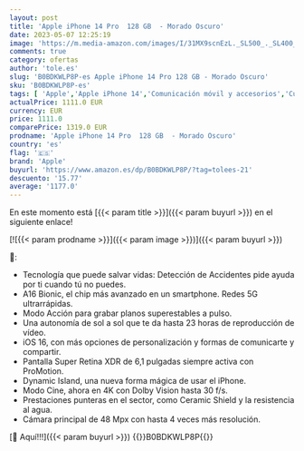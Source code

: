 ```yaml
---
layout: post
title: 'Apple iPhone 14 Pro  128 GB  - Morado Oscuro'
date: 2023-05-07 12:25:19
image: 'https://m.media-amazon.com/images/I/31MX9scnEzL._SL500_._SL400_.jpg'
comments: true
category: ofertas
author: 'tole.es'
slug: 'B0BDKWLP8P-es Apple iPhone 14 Pro 128 GB - Morado Oscuro'
sku: 'B0BDKWLP8P-es'
tags: [ 'Apple','Apple iPhone 14','Comunicación móvil y accesorios','Custom Stores','Electrónica','Móviles','Móviles y smartphones libres','Self Service','Special Features Stores','apple','iPhone','iphone','partition_000','partition_015','🇪🇸', ]
actualPrice: 1111.0 EUR
currency: EUR
price: 1111.0
comparePrice: 1319.0 EUR
prodname: 'Apple iPhone 14 Pro  128 GB  - Morado Oscuro'
country: 'es'
flag: '🇪🇸'
brand: 'Apple'
buyurl: 'https://www.amazon.es/dp/B0BDKWLP8P/?tag=tolees-21'
descuento: '15.77'
average: '1177.0'
---
```


En este momento está [{{< param title >}}]({{< param buyurl >}}) en el siguiente enlace!

[![{{< param prodname >}}]({{< param image >}})]({{< param buyurl >}})

🔎:

- Tecnología que puede salvar vidas: Detección de Accidentes pide ayuda por ti cuando tú no puedes.
- A16 Bionic, el chip más avanzado en un smartphone. Redes 5G ultrarrápidas.
- Modo Acción para grabar planos superestables a pulso.
- Una autonomía de sol a sol que te da hasta 23 horas de reproducción de vídeo.
- iOS 16, con más opciones de personalización y formas de comunicarte y compartir.
- Pantalla Super Retina XDR de 6,1 pulgadas siempre activa con ProMotion.
- Dynamic Island, una nueva forma mágica de usar el iPhone.
- Modo Cine, ahora en 4K con Dolby Vision hasta 30 f/s.
- Prestaciones punteras en el sector, como Ceramic Shield y la resistencia al agua.
- Cámara principal de 48 Mpx con hasta 4 veces más resolución.

[🛒 Aquí!!!]({{< param buyurl >}})
{{<world>}}B0BDKWLP8P{{</world>}}
